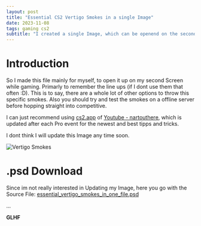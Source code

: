```yaml
---
layout: post
title: "Essential CS2 Vertigo Smokes in a single Image"
date: 2023-11-08
tags: gaming cs2
subtitle: "I created a single Image, which can be openend on the second Screen with essential CS2 Vertigo Smokes"
---
```


# Introduction

So I made this file mainly for myself, to open it up on my second Screen while gaming. Primarly to remember the line ups (if I dont use them that often :D). This is to say, there are a whole lot of other options to throw this specific smokes. Also you should try and test the smokes on a offline server before hopping straight into competitive.

I can just recommend using [cs2.app](https://www.cs2.app/) of [Youtube - nartouthere](https://www.youtube.com/@nartouthere), which is updated after each Pro event for the newest and best tipps and tricks.

I dont think I will update this Image any time soon.

![Vertigo Smokes](/blog/assets/gaming/cs2/essential_vertigo_smokes_in_one_file.png)

# .psd Download

Since im not really interested in Updating my Image, here you go with the Source File: [essential_vertigo_smokes_in_one_file.psd](/blog/assets/gaming/cs2/essential_vertigo_smokes_in_one_file.psd)



...


**GLHF**